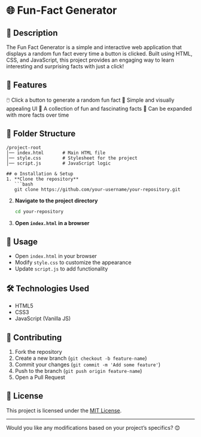 # 🌐 Fun-Fact Generator

## 📌 Description
The Fun Fact Generator is a simple and interactive web application that displays a random fun fact every time a button is clicked. Built using HTML, CSS, and JavaScript, this project provides an engaging way to learn interesting and surprising facts with just a click!
## 🚀 Features
🖱️ Click a button to generate a random fun fact
🎨 Simple and visually appealing UI
📜 A collection of fun and fascinating facts
🔄 Can be expanded with more facts over time

## 📂 Folder Structure
```
/project-root
│── index.html       # Main HTML file
│── style.css        # Stylesheet for the project
│── script.js        # JavaScript logic

## ⚙️ Installation & Setup
1. **Clone the repository**  
   ```bash
   git clone https://github.com/your-username/your-repository.git
   ```
2. **Navigate to the project directory**  
   ```bash
   cd your-repository
   ```
3. **Open `index.html` in a browser**  

## 📖 Usage
- Open `index.html` in your browser  
- Modify `style.css` to customize the appearance  
- Update `script.js` to add functionality  

## 🛠 Technologies Used
- HTML5  
- CSS3  
- JavaScript (Vanilla JS)  

## 🤝 Contributing
1. Fork the repository  
2. Create a new branch (`git checkout -b feature-name`)  
3. Commit your changes (`git commit -m 'Add some feature'`)  
4. Push to the branch (`git push origin feature-name`)  
5. Open a Pull Request  

## 📝 License
This project is licensed under the [MIT License](LICENSE).  

---

Would you like any modifications based on your project’s specifics? 😊
